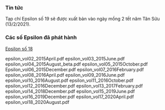 ### Tin tức 
Tạp chí Epsilon số 19 sẽ được xuất bản vào ngày mồng 2 tết năm Tân Sửu (13/2/2021).

### Các số Epsilon đã phát hành 
[Epsilon số 18](/archives/epsilon_vol01_2015February.pdf)

epsilon_vol02_2015April.pdf
epsilon_vol03_2015June.pdf
epsilon_vol04_2015August_beta.pdf
epsilon_vol05_2015October.pdf
Epsilon_vol06_2015December.pdf
epsilon_vol07_2016February.pdf
epsilon_vol08_2016April.pdf
epsilon_vol09_2016June.pdf
epsilon_vol10_2016August.pdf
epsilon_vol11_2016October.pdf
epsilon_vol12_2016December.pdf
epsilon_vol13_2017February.pdf
epsilon_vol14_2018December.pdf
epsilon_vol15_2019June.pdf
epsilon_vol16_2019December.pdf
epsilon_vol17_2020April.pdf
epsilon_vol18_2020August.pdf
